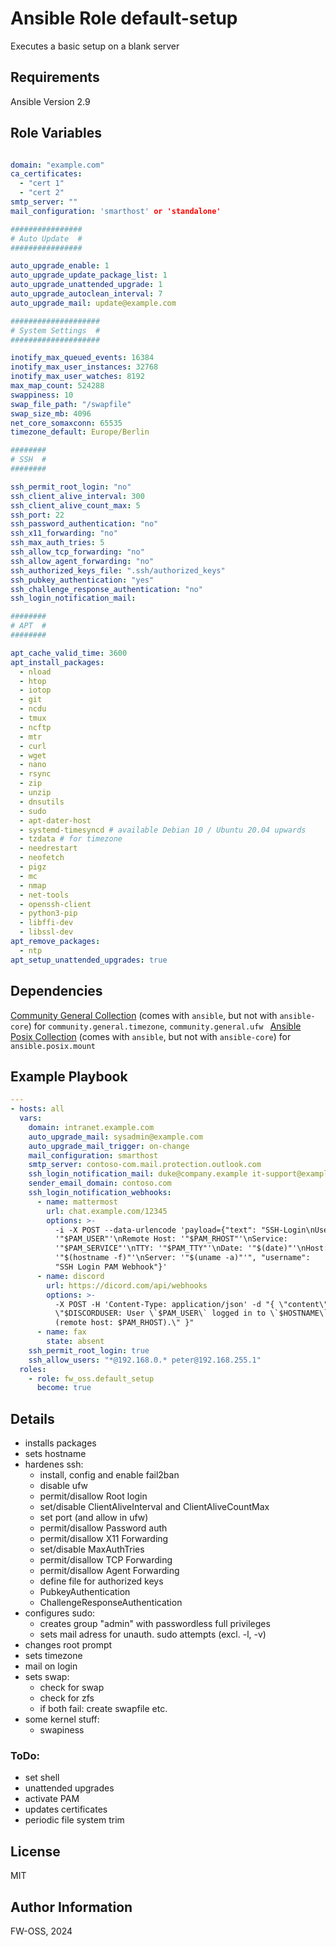 # Ansible Role default-setup

Executes a basic setup on a blank server

## Requirements

Ansible Version 2.9

## Role Variables

```yml

domain: "example.com"
ca_certificates:
  - "cert 1"
  - "cert 2"
smtp_server: ""
mail_configuration: 'smarthost' or 'standalone'

################
# Auto Update  #
################

auto_upgrade_enable: 1
auto_upgrade_update_package_list: 1
auto_upgrade_unattended_upgrade: 1
auto_upgrade_autoclean_interval: 7
auto_upgrade_mail: update@example.com

####################
# System Settings  #
####################

inotify_max_queued_events: 16384
inotify_max_user_instances: 32768
inotify_max_user_watches: 8192
max_map_count: 524288
swappiness: 10
swap_file_path: "/swapfile"
swap_size_mb: 4096
net_core_somaxconn: 65535
timezone_default: Europe/Berlin

########
# SSH  #
########

ssh_permit_root_login: "no"
ssh_client_alive_interval: 300
ssh_client_alive_count_max: 5
ssh_port: 22
ssh_password_authentication: "no"
ssh_x11_forwarding: "no"
ssh_max_auth_tries: 5
ssh_allow_tcp_forwarding: "no"
ssh_allow_agent_forwarding: "no"
ssh_authorized_keys_file: ".ssh/authorized_keys"
ssh_pubkey_authentication: "yes"
ssh_challenge_response_authentication: "no"
ssh_login_notification_mail:

########
# APT  #
########

apt_cache_valid_time: 3600
apt_install_packages:
  - nload
  - htop
  - iotop
  - git
  - ncdu
  - tmux
  - ncftp
  - mtr
  - curl
  - wget
  - nano
  - rsync
  - zip
  - unzip
  - dnsutils
  - sudo
  - apt-dater-host
  - systemd-timesyncd # available Debian 10 / Ubuntu 20.04 upwards
  - tzdata # for timezone
  - needrestart
  - neofetch
  - pigz
  - mc
  - nmap
  - net-tools
  - openssh-client
  - python3-pip
  - libffi-dev
  - libssl-dev
apt_remove_packages:
  - ntp
apt_setup_unattended_upgrades: true

```

## Dependencies

[Community General Collection](https://docs.ansible.com/ansible/latest/collections/community/general/index.html) (comes with `ansible`, but not with `ansible-core`) for `community.general.timezone`, `community.general.ufw ` 
[Ansible Posix Collection](https://docs.ansible.com/ansible/latest/collections/ansible/posix/index.html) (comes with `ansible`, but not with `ansible-core`) for `ansible.posix.mount`


## Example Playbook

```yaml
---
- hosts: all
  vars:
    domain: intranet.example.com
    auto_upgrade_mail: sysadmin@example.com
    auto_upgrade_mail_trigger: on-change
    mail_configuration: smarthost
    smtp_server: contoso-com.mail.protection.outlook.com
    ssh_login_notification_mail: duke@company.example it-support@example.com
    sender_email_domain: contoso.com
    ssh_login_notification_webhooks:
      - name: mattermost
        url: chat.example.com/12345
        options: >-
          -i -X POST --data-urlencode 'payload={"text": "SSH-Login\nUser:
          '"$PAM_USER"'\nRemote Host: '"$PAM_RHOST"'\nService:
          '"$PAM_SERVICE"'\nTTY: '"$PAM_TTY"'\nDate: '"$(date)"'\nHost:
          '"$(hostname -f)"'\nServer: '"$(uname -a)"'", "username":
          "SSH Login PAM Webhook"}'
      - name: discord
        url: https://dicord.com/api/webhooks
        options: >-
          -X POST -H 'Content-Type: application/json' -d "{ \"content\":
          \"$DISCORDUSER: User \`$PAM_USER\` logged in to \`$HOSTNAME\`
          (remote host: $PAM_RHOST).\" }"
      - name: fax
        state: absent
    ssh_permit_root_login: true
    ssh_allow_users: "*@192.168.0.* peter@192.168.255.1"
  roles:
    - role: fw_oss.default_setup
      become: true
```

## Details

- installs packages
- sets hostname
- hardenes ssh:
    - install, config and enable fail2ban
    - disable ufw
    - permit/disallow Root login
    - set/disable ClientAliveInterval and ClientAliveCountMax
    - set port (and allow in ufw)
    - permit/disallow Password auth
    - permit/disallow X11 Forwarding
    - set/disable MaxAuthTries
    - permit/disallow TCP Forwarding
    - permit/disallow Agent Forwarding
    - define file for authorized keys
    - PubkeyAuthentication
    - ChallengeResponseAuthentication
- configures sudo:
    - creates group "admin" with passwordless full privileges
    - sets mail adress for unauth. sudo attempts (excl. -l, -v)  
- changes root prompt
- sets timezone
- mail on login
- sets swap:
    - check for swap
    - check for zfs
    - if both fail: create swapfile etc.
- some kernel stuff:
    - swapiness

### ToDo:
- set shell
- unattended upgrades
- activate PAM
- updates certificates
- periodic file system trim


## License

MIT

## Author Information

FW-OSS, 2024
